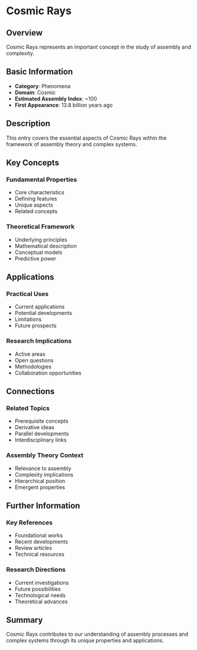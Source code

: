 # Cosmic Rays

## Overview

Cosmic Rays represents an important concept in the study of assembly and complexity.

## Basic Information

- **Category**: Phenomena
- **Domain**: Cosmic
- **Estimated Assembly Index**: ~100
- **First Appearance**: 13.8 billion years ago

## Description

This entry covers the essential aspects of Cosmic Rays within the framework of assembly theory and complex systems.

## Key Concepts

### Fundamental Properties
- Core characteristics
- Defining features
- Unique aspects
- Related concepts

### Theoretical Framework
- Underlying principles
- Mathematical description
- Conceptual models
- Predictive power

## Applications

### Practical Uses
- Current applications
- Potential developments
- Limitations
- Future prospects

### Research Implications
- Active areas
- Open questions
- Methodologies
- Collaboration opportunities

## Connections

### Related Topics
- Prerequisite concepts
- Derivative ideas
- Parallel developments
- Interdisciplinary links

### Assembly Theory Context
- Relevance to assembly
- Complexity implications
- Hierarchical position
- Emergent properties

## Further Information

### Key References
- Foundational works
- Recent developments
- Review articles
- Technical resources

### Research Directions
- Current investigations
- Future possibilities
- Technological needs
- Theoretical advances

## Summary

Cosmic Rays contributes to our understanding of assembly processes and complex systems through its unique properties and applications.

